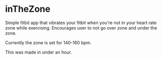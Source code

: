 # inTheZone
Simple fitbit app that vibrates your fitbit when you're not in your heart rate zone while exercising. Encourages user to not go over zone and under the zone.

Currently the zone is set for 140-160 bpm.

This was made in under an hour.
